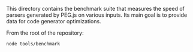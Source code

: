 This directory contains the benchmark suite that measures the speed of parsers generated by PEG.js on various inputs. Its main goal is to provide data for code generator optimizations.

From the root of the repository:

```sh
node tools/benchmark
```
